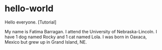 # hello-world
Hello everyone. [Tutorial]

My name is Fatima Barragan. I attend the University of Nebraska-Lincoln. I have 1 dog named Rocky and 1 cat named Lola. I was born in Oaxaca, Mexico but grew up in Grand Island, NE. 
